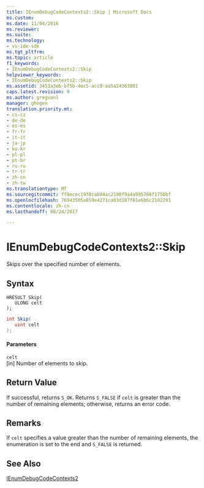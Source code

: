 ```yaml
---
title: IEnumDebugCodeContexts2::Skip | Microsoft Docs
ms.custom: 
ms.date: 11/04/2016
ms.reviewer: 
ms.suite: 
ms.technology:
- vs-ide-sdk
ms.tgt_pltfrm: 
ms.topic: article
f1_keywords:
- IEnumDebugCodeContexts2::Skip
helpviewer_keywords:
- IEnumDebugCodeContexts2::Skip
ms.assetid: 3451a3eb-bf5b-4ec5-acc9-aa5a24363801
caps.latest.revision: 9
ms.author: gregvanl
manager: ghogen
translation.priority.mt:
- cs-cz
- de-de
- es-es
- fr-fr
- it-it
- ja-jp
- ko-kr
- pl-pl
- pt-br
- ru-ru
- tr-tr
- zh-cn
- zh-tw
ms.translationtype: MT
ms.sourcegitcommit: ff8ecec19f8cab04ac2190f9a4a995766f1750bf
ms.openlocfilehash: 76943505a859e4271ca03d187f81e6b6c2102291
ms.contentlocale: zh-cn
ms.lasthandoff: 08/24/2017

---
```

# <a name="ienumdebugcodecontexts2skip"></a>IEnumDebugCodeContexts2::Skip
Skips over the specified number of elements.  
  
## <a name="syntax"></a>Syntax  
  
```cpp#  
HRESULT Skip(  
   ULONG celt  
);  
```  
  
```cs  
int Skip(  
   uint celt  
);  
```  
  
#### <a name="parameters"></a>Parameters  
 `celt`  
 [in] Number of elements to skip.  
  
## <a name="return-value"></a>Return Value  
 If successful, returns `S_OK`. Returns `S_FALSE` if `celt` is greater than the number of remaining elements; otherwise, returns an error code.  
  
## <a name="remarks"></a>Remarks  
 If `celt` specifies a value greater than the number of remaining elements, the enumeration is set to the end and `S_FALSE` is returned.  
  
## <a name="see-also"></a>See Also  
 [IEnumDebugCodeContexts2](../../../extensibility/debugger/reference/ienumdebugcodecontexts2.md)
